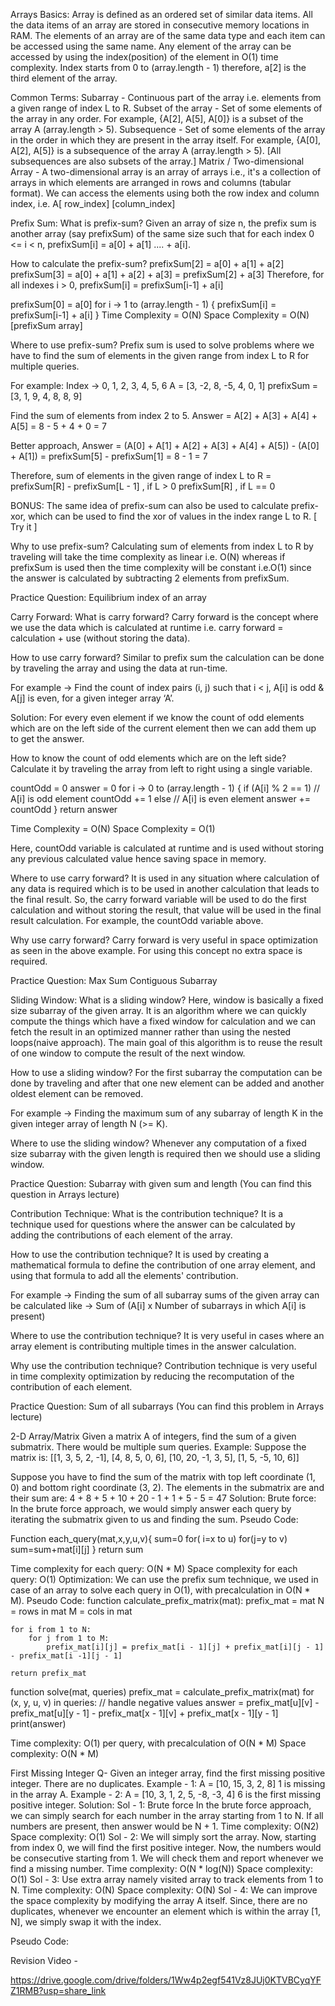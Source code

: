Arrays
Basics:
Array is defined as an ordered set of similar data items. 
All the data items of an array are stored in consecutive memory locations in RAM. 
The elements of an array are of the same data type and each item can be accessed using the same name.
Any element of the array can be accessed by using the index(position) of the element in O(1) time complexity. Index starts from 0 to (array.length - 1) therefore, a[2] is the third element of the array.

Common Terms:
Subarray - Continuous part of the array i.e. elements from a given range of index L to R.
Subset of the array - Set of some elements of the array in any order. 
For example, {A[2], A[5], A[0]} is a subset of the array A (array.length > 5).
Subsequence - Set of some elements of the array in the order in which they are present in the array itself.
For example, {A[0], A[2], A[5]} is a subsequence of the array A (array.length > 5).
[All subsequences are also subsets of the array.]
Matrix / Two-dimensional Array - A two-dimensional array is an array of arrays i.e., it's a collection of arrays in which elements are arranged in rows and columns (tabular format). We can access the elements using both the row index and column index, 
i.e. A[ row_index] [column_index]

Prefix Sum:
What is prefix-sum? 
Given an array of size n, the prefix sum is another array (say prefixSum) of the same size such that for each index 0 <= i < n, prefixSum[i] = a[0] + a[1] .... + a[i].

How to calculate the prefix-sum?
prefixSum[2] = a[0] + a[1] + a[2] 
prefixSum[3] = a[0] + a[1] + a[2] + a[3] = prefixSum[2] + a[3]
Therefore, for all indexes i > 0, prefixSum[i] = prefixSum[i-1] + a[i]

prefixSum[0] = a[0]
for i → 1 to (array.length - 1) {
    prefixSum[i] = prefixSum[i-1] + a[i]
}
Time Complexity = O(N)
Space Complexity = O(N) [prefixSum array]


Where to use prefix-sum?
Prefix sum is used to solve problems where we have to find the sum of elements in the given range from index L to R for multiple queries. 

For example: 
Index →       0,  1, 2, 3,  4, 5, 6
             A = [3, -2, 8, -5, 4, 0, 1]
prefixSum = [3, 1, 9,  4, 8, 8,  9]
 
Find the sum of elements from index 2 to 5.
Answer = A[2] + A[3] + A[4] + A[5] = 8 - 5 + 4 + 0 = 7

Better approach,
Answer = (A[0] + A[1] + A[2] + A[3] + A[4] + A[5]) - (A[0] + A[1]) 
             = prefixSum[5] - prefixSum[1] = 8 - 1 = 7


Therefore, sum of elements in the given range of index L to R =
prefixSum[R] - prefixSum[L - 1]	, if L > 0
prefixSum[R]				, if L == 0

BONUS: The same idea of prefix-sum can also be used to calculate prefix-xor, which can be used to find the xor of values in the index range L to R. [ Try it ]

Why to use prefix-sum?
Calculating sum of elements from index L to R by traveling will take the time complexity as linear i.e. O(N) whereas if prefixSum is used then the time complexity will be constant i.e.O(1) since the answer is calculated by subtracting 2 elements from prefixSum.

Practice Question: Equilibrium index of an array

Carry Forward:
What is carry forward?
Carry forward is the concept where we use the data which is calculated at runtime i.e. carry forward = calculation + use (without storing the data).

How to use carry forward?
Similar to prefix sum the calculation can be done by traveling the array and using the data at run-time.

For example → Find the count of index pairs (i, j) such that i < j, A[i] is odd & A[j] is even, for a given integer array ‘A’.

Solution: For every even element if we know the count of odd elements which are on the left side of the current element then we can add them up to get the answer.

How to know the count of odd elements which are on the left side?
Calculate it by traveling the array from left to right using a single variable.

countOdd = 0
answer = 0
for i → 0 to (array.length - 1) {
    if (A[i] % 2 == 1) // A[i] is odd element
        countOdd += 1
    else                   // A[i] is even element
        answer += countOdd
}
return answer

Time Complexity = O(N)
Space Complexity = O(1)

Here, countOdd variable is calculated at runtime and is used without storing any previous calculated value hence saving space in memory.


Where to use carry forward?
It is used in any situation where calculation of any data is required which is to be used in another calculation that leads to the final result. So, the carry forward variable will be used to do the first calculation and without storing the result, that value will be used in the final result calculation. For example, the countOdd variable above.

Why use carry forward?
Carry forward is very useful in space optimization as seen in the above example. For using this concept no extra space is required.

Practice Question: Max Sum Contiguous Subarray

Sliding Window:
What is a sliding window?
Here, window is basically a fixed size subarray of the given array.
It is an algorithm where we can quickly compute the things which have a fixed window for calculation and we can fetch the result in an optimized manner rather than using the nested loops(naive approach). The main goal of this algorithm is to reuse the result of one window to compute the result of the next window.

How to use a sliding window?
For the first subarray the computation can be done by traveling and after that one new element can be added and another oldest element can be removed.

For example → Finding the maximum sum of any subarray of length K in the given integer array of length N (>= K).


Where to use the sliding window?
Whenever any computation of a fixed size subarray with the given length is required then we should use a sliding window.

Practice Question: Subarray with given sum and length (You can find this question in Arrays lecture)

Contribution Technique:
What is the contribution technique?
It is a technique used for questions where the answer can be calculated by adding the contributions of each element of the array.

How to use the contribution technique?
It is used by creating a mathematical formula to define the contribution of one array element, and using that formula to add all the elements' contribution.

For example → Finding the sum of all subarray sums of the given array can be calculated like → Sum of (A[i] x Number of subarrays in which A[i] is present)


Where to use the contribution technique?
It is very useful in cases where an array element is contributing multiple times in the answer calculation.

Why use the contribution technique?
Contribution technique is very useful in time complexity optimization by reducing the recomputation of the contribution of each element.

Practice Question: Sum of all subarrays (You can find this problem in Arrays lecture)



2-D Array/Matrix
Given a matrix A of integers, find the sum of a given submatrix. There would be multiple sum queries.
Example:
Suppose the matrix is:
   [[1, 3, 5, 2, -1],
    [4, 8, 5, 0, 6],
    [10, 20, -1, 3, 5],
    [1, 5, -5, 10, 6]]

Suppose you have to find the sum of the matrix with top left coordinate (1, 0) and bottom right coordinate (3, 2).
The elements in the submatrix are and their sum are:
4 + 8 + 5 + 10 + 20 - 1 + 1 + 5 - 5 = 47
Solution:
Brute force:
In the brute force approach, we would simply answer each query by iterating the submatrix given to us and finding the sum.
Pseudo Code:


Function each_query(mat,x,y,u,v){
          sum=0
          for( i=x to u)
                 for(j=y to v)
                       sum=sum+mat[i][j]
          }
return sum


Time complexity for each query: O(N * M)
Space complexity for each query: O(1)
Optimization:
We can use the prefix sum technique, we used in case of an array to solve each query in O(1), with precalculation in O(N * M).
Pseudo Code:
function calculate_prefix_matrix(mat):
    prefix_mat = mat
    N = rows in mat
    M = cols in mat
    
    for i from 1 to N:
        for j from 1 to M:
            prefix_mat[i][j] = prefix_mat[i - 1][j] + prefix_mat[i][j - 1] - prefix_mat[i -1][j - 1]
    
    return prefix_mat
    
function solve(mat, queries)
    prefix_mat = calculate_prefix_matrix(mat)
    for (x, y, u, v) in queries:
        // handle negative values
        answer = prefix_mat[u][v] - prefix_mat[u][y - 1] - prefix_mat[x - 1][v] + prefix_mat[x - 1][y - 1] 
        print(answer)

Time complexity: O(1) per query, with precalculation of O(N * M)
Space complexity: O(N * M)
















First Missing Integer
Q- Given an integer array, find the first missing positive integer. There are no duplicates.
Example - 1:
A = [10, 15, 3, 2, 8]
1 is missing in the array A.
Example - 2:
A = [10, 3, 1, 2, 5, -8, -3, 4]
6 is the first missing positive integer.
Solution:
Sol - 1: Brute force
In the brute force approach, we can simply search for each number in the array starting from 1 to N. If all numbers are present, then answer would be N + 1.
Time complexity: O(N2)
Space complexity: O(1)
Sol - 2:
We will simply sort the array. Now, starting from index 0, we will find the first positive integer. Now, the numbers would be consecutive starting from 1. We will check them and report whenever we find a missing number.
Time complexity: O(N * log(N))
Space complexity: O(1)
Sol - 3:
Use extra array namely visited array to track elements from 1 to N.
Time complexity: O(N)
Space complexity: O(N)
Sol - 4:
We can improve the space complexity by modifying the array A itself. Since, there are no duplicates, whenever we encounter an element which is within the array [1, N], we simply swap it with the index.

Pseudo Code:




Revision Video - 

https://drive.google.com/drive/folders/1Ww4p2egf541Vz8JUj0KTVBCyqYFZ1RMB?usp=share_link
